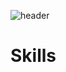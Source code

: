 ![header](https://capsule-render.vercel.app/api?text=성우의%20github&type=rect&section=header&height=200&color=gradient&fontSize=50)

# Skills

